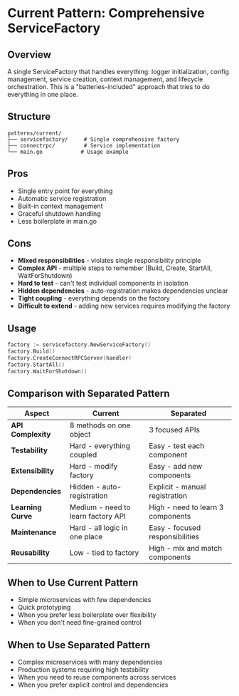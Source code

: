 # Current Pattern: Comprehensive ServiceFactory

## Overview
A single ServiceFactory that handles everything: logger initialization, config management, service creation, context management, and lifecycle orchestration. This is a "batteries-included" approach that tries to do everything in one place.

## Structure
```
patterns/current/
├── servicefactory/     # Single comprehensive factory
├── connectrpc/         # Service implementation
└── main.go            # Usage example
```

## Pros
- Single entry point for everything
- Automatic service registration
- Built-in context management
- Graceful shutdown handling
- Less boilerplate in main.go

## Cons
- **Mixed responsibilities** - violates single responsibility principle
- **Complex API** - multiple steps to remember (Build, Create, StartAll, WaitForShutdown)
- **Hard to test** - can't test individual components in isolation
- **Hidden dependencies** - auto-registration makes dependencies unclear
- **Tight coupling** - everything depends on the factory
- **Difficult to extend** - adding new services requires modifying the factory

## Usage
```go
factory := servicefactory.NewServiceFactory()
factory.Build()
factory.CreateConnectRPCServer(handler)
factory.StartAll()
factory.WaitForShutdown()
```

## Comparison with Separated Pattern

| Aspect | Current | Separated |
|--------|---------|-----------|
| **API Complexity** | 8 methods on one object | 3 focused APIs |
| **Testability** | Hard - everything coupled | Easy - test each component |
| **Extensibility** | Hard - modify factory | Easy - add new components |
| **Dependencies** | Hidden - auto-registration | Explicit - manual registration |
| **Learning Curve** | Medium - need to learn factory API | High - need to learn 3 components |
| **Maintenance** | Hard - all logic in one place | Easy - focused responsibilities |
| **Reusability** | Low - tied to factory | High - mix and match components |

## When to Use Current Pattern
- Simple microservices with few dependencies
- Quick prototyping
- When you prefer less boilerplate over flexibility
- When you don't need fine-grained control

## When to Use Separated Pattern
- Complex microservices with many dependencies
- Production systems requiring high testability
- When you need to reuse components across services
- When you prefer explicit control and dependencies 